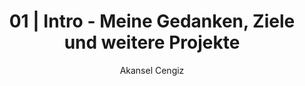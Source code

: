 ---
title: 01 | Intro - Meine Gedanken, Ziele und weitere Projekte
author: Akansel Cengiz
authorContact: akcengiz@gmx.de
pubDate: 2023-10-20
updatedDate: 'Dec 21 2017'
description: 'Dieses Bild sagt mehr als 1000 Worte und sollte für jeden ein positives Beispiel sein immer weiter zu machen.'
image:
    src: '/src/images/first.png'
    alt: 'The full Astro logo.'
tags: ["astro", "blogging", "learning in public"]
relatedPosts: ["post-3"]
---